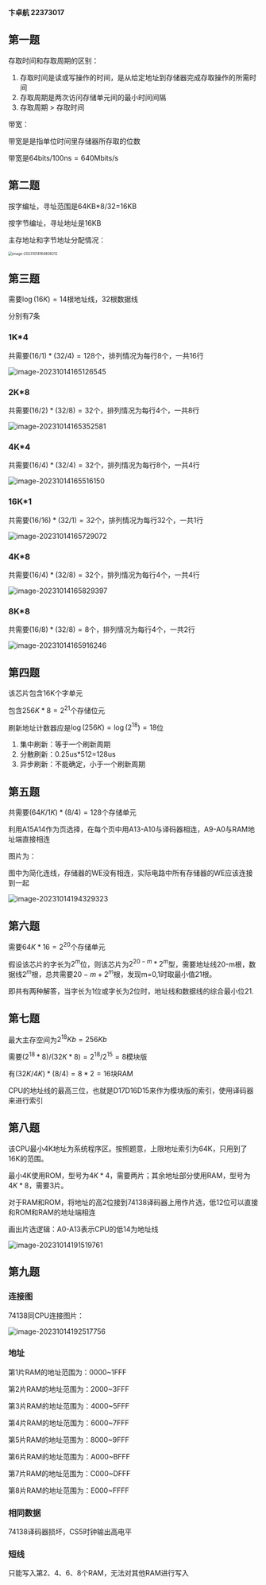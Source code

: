 **卞卓航 22373017**

## 第一题

存取时间和存取周期的区别：

1. 存取时间是读或写操作的时间，是从给定地址到存储器完成存取操作的所需时间
2. 存取周期是两次访问存储单元间的最小时间间隔
3. 存取周期 > 存取时间 

带宽：

带宽是是指单位时间里存储器所存取的位数

带宽是$64\text{bits}/100\text{ns}=640\text{Mbits/s}$

## 第二题

按字编址，寻址范围是64KB*8/32=16KB

按字节编址，寻址地址是16KB

主存地址和字节地址分配情况：

<img src="https://pigkiller-011955-1319328397.cos.ap-beijing.myqcloud.com/img/202310141648357.png" alt="image-20231014164808212" style="zoom:50%;" />

## 第三题

需要$\log(16K)=14$根地址线，32根数据线

分别有7条

### 1K*4

共需要$(16/1)*(32/4)=128$个，排列情况为每行8个，一共16行

![image-20231014165126545](https://pigkiller-011955-1319328397.cos.ap-beijing.myqcloud.com/img/202310141651680.png)

### 2K*8

共需要$(16/2)*(32/8)=32$个，排列情况为每行4个，一共8行

![image-20231014165352581](https://pigkiller-011955-1319328397.cos.ap-beijing.myqcloud.com/img/202310141653649.png)

### 4K*4

共需要$(16/4)*(32/4)=32$个，排列情况为每行8个，一共4行

![image-20231014165516150](https://pigkiller-011955-1319328397.cos.ap-beijing.myqcloud.com/img/202310141655211.png)

### 16K*1

共需要$(16/16)*(32/1)=32$个，排列情况为每行32个，一共1行

![image-20231014165729072](https://pigkiller-011955-1319328397.cos.ap-beijing.myqcloud.com/img/202310141657157.png)

### 4K*8

共需要$(16/4)*(32/8)=32$个，排列情况为每行4个，一共4行

![image-20231014165829397](https://pigkiller-011955-1319328397.cos.ap-beijing.myqcloud.com/img/202310141658446.png)

### 8K*8

共需要$(16/8)*(32/8)=8$个，排列情况为每行4个，一共2行

![image-20231014165916246](https://pigkiller-011955-1319328397.cos.ap-beijing.myqcloud.com/img/202310141659289.png)

## 第四题

该芯片包含16K个字单元

包含$256K*8=2^{21}$个存储位元

刷新地址计数器应是$\log(256K)=\log(2^{18})=18$位

1. 集中刷新：等于一个刷新周期
2. 分散刷新：0.25us*512=128us
3. 异步刷新：不能确定，小于一个刷新周期

## 第五题

共需要$(64K/1K)*(8/4)=128$个存储单元

利用A15A14作为页选择，在每个页中用A13-A10与译码器相连，A9-A0与RAM地址端直接相连

图片为：

图中为简化连线，存储器的WE没有相连，实际电路中所有存储器的WE应该连接到一起

![image-20231014194329323](https://pigkiller-011955-1319328397.cos.ap-beijing.myqcloud.com/img/202310141943543.png)

## 第六题

需要$64K*16=2^{20}$个存储单元

假设该芯片的字长为$2^m$位，则该芯片为$2^{20-m}*2^m$型，需要地址线20-m根，数据线$2^{m}$根，总共需要$20-m+2^m$根，发现m=0,1时取最小值21根。

即共有两种解答，当字长为1位或字长为2位时，地址线和数据线的综合最小位21.

## 第七题

最大主存空间为$2^{18}Kb=256Kb$

需要($2^{18}*8)/(32K*8)=2^{18}/2^{15}=8$模块版

有$(32K/4K)*(8/4)=8*2=16$块RAM

CPU的地址线的最高三位，也就是D17D16D15来作为模块版的索引，使用译码器来进行索引

## 第八题

该CPU最小4K地址为系统程序区。按照题意，上限地址索引为64K，只用到了16K的范围。

最小4K使用ROM，型号为$4K*4$，需要两片；其余地址部分使用RAM，型号为$4K*8$，需要3片。

对于RAM和ROM，将地址的高2位接到74138译码器上用作片选，低12位可以直接和ROM和RAM的地址端相连

画出片选逻辑：A0-A13表示CPU的低14为地址线

![image-20231014191519761](https://pigkiller-011955-1319328397.cos.ap-beijing.myqcloud.com/img/202310141915089.png)

## 第九题

### 连接图

74138同CPU连接图片：

![image-20231014192517756](https://pigkiller-011955-1319328397.cos.ap-beijing.myqcloud.com/img/202310141925994.png)

### 地址

第1片RAM的地址范围为：0000~1FFF 

第2片RAM的地址范围为：2000~3FFF

第3片RAM的地址范围为：4000~5FFF

第4片RAM的地址范围为：6000~7FFF

第5片RAM的地址范围为：8000~9FFF

第6片RAM的地址范围为：A000~BFFF

第7片RAM的地址范围为：C000~DFFF

第8片RAM的地址范围为：E000~FFFF

### 相同数据

74138译码器损坏，CS5时钟输出高电平

### 短线

只能写入第2、4、6、8个RAM，无法对其他RAM进行写入











